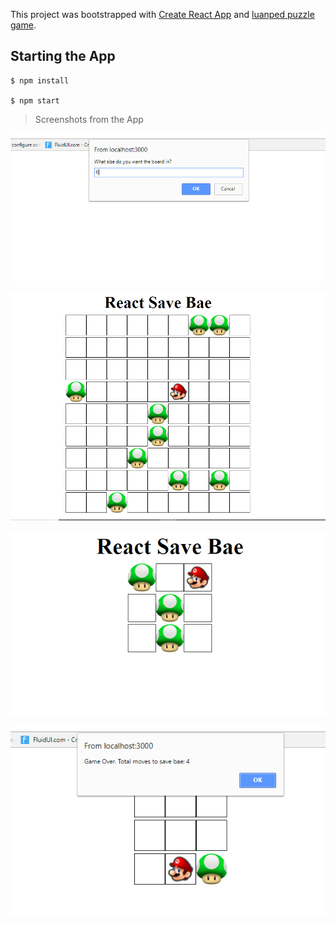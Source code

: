 This project was bootstrapped with [Create React App](https://github.com/facebookincubator/create-react-app) and [luanped puzzle game](https://codepen.io/luanped/pen/MaqxVm).

## Starting the App

```
$ npm install 

$ npm start

```
>Screenshots from the App

![text](./src/img3.png)

![text](./src/img4.png)

![text](./src/img1.png)

![text](./src/img2.png)


